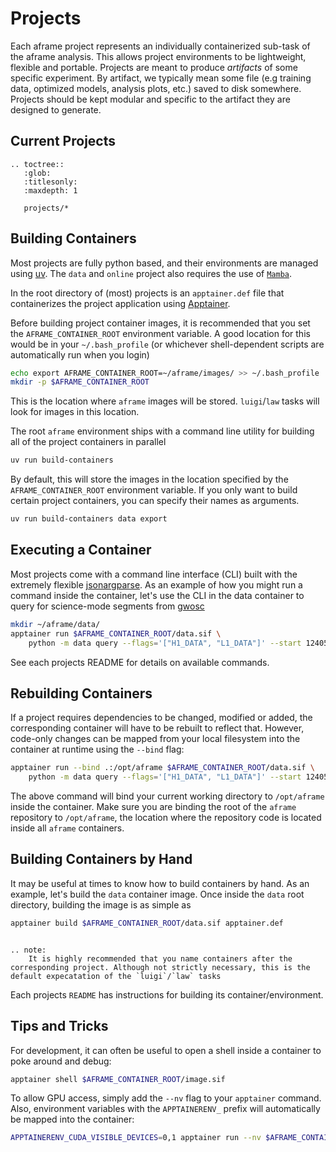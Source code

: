 Projects
========

Each aframe project represents an individually containerized sub-task of the aframe analysis. This allows project environments
to be lightweight, flexible and portable. Projects are meant to produce _artifacts_ of some specific experiment. By artifact, we typically mean some file (e.g training data, optimized models, analysis plots, etc.) saved to disk somewhere. Projects should be kept modular and specific to the artifact they are designed to generate.

## Current Projects
```{eval-rst}
.. toctree::
   :glob:
   :titlesonly:
   :maxdepth: 1
   
   projects/*
```

## Building Containers
Most projects are fully python based, and their environments are managed using [uv](https://docs.astral.sh/uv/).
The `data` and `online` project also requires the use of [`Mamba`](https://mamba.readthedocs.io/en/latest/).

In the root directory of (most) projects is an `apptainer.def` file that containerizes 
the project application using [Apptainer](https://apptainer.org/docs/user/latest/).

Before building project container images, it is recommended that you set the `AFRAME_CONTAINER_ROOT` environment variable.
A good location for this would be in your `~/.bash_profile` (or whichever shell-dependent scripts are automatically run when you login)

```bash
echo export AFRAME_CONTAINER_ROOT=~/aframe/images/ >> ~/.bash_profile
mkdir -p $AFRAME_CONTAINER_ROOT
```

This is the location where `aframe` images will be stored. `luigi`/`law` tasks will look for images in this location.

The root `aframe` environment ships with a command line utility for building all of the project containers in parallel

```bash
uv run build-containers
```
By default, this will store the images in the location specified by the `AFRAME_CONTAINER_ROOT` environment variable.
If you only want to build certain project containers, you can specify their names as arguments.

```bash
uv run build-containers data export 
```

## Executing a Container
Most projects come with a command line interface (CLI) built with the extremely flexible [jsonargparse](https://jsonargparse.readthedocs.io/en/stable/). As an example of how you might run a command inside the container, let's use the CLI in the data container to query for science-mode segments from [gwosc](https://gwosc.org/)

```bash
mkdir ~/aframe/data/
apptainer run $AFRAME_CONTAINER_ROOT/data.sif \
    python -m data query --flags='["H1_DATA", "L1_DATA"]' --start 1240579783 --end 1241443783 --output_file ~/aframe/data/segments.txt
```

See each projects README for details on available commands.

## Rebuilding Containers
If a project requires dependencies to be changed, modified or added, the corresponding container will have to be rebuilt to reflect that. 
However, code-only changes can be mapped from your local filesystem into the container at runtime using the `--bind` flag:

```bash
apptainer run --bind .:/opt/aframe $AFRAME_CONTAINER_ROOT/data.sif \
    python -m data query --flags='["H1_DATA", "L1_DATA"]' --start 1240579783 --end 1241443783 --output_file ~/aframe/data/segments.txt
```

The above command will bind your current working directory to `/opt/aframe` inside the container.
Make sure you are binding the root of the `aframe` repository to `/opt/aframe`, the location where the repository code is located inside all `aframe` containers. 


## Building Containers by Hand
It may be useful at times to know how to build containers by hand. 
As an example, let's build the `data` container image. Once inside the `data` root directory, building the image is as simple as 

```bash
apptainer build $AFRAME_CONTAINER_ROOT/data.sif apptainer.def
```

```{eval-rst}

.. note: 
    It is highly recommended that you name containers after the corresponding project. Although not strictly necessary, this is the default expecatation of the `luigi`/`law` tasks
```

Each projects `README` has instructions for building its container/environment.


## Tips and Tricks
For development, it can often be useful to open a shell inside a container to poke around and debug: 

```bash
apptainer shell $AFRAME_CONTAINER_ROOT/image.sif
```

To allow GPU access, simply add the `--nv` flag to your `apptainer` command. Also, environment variables with the `APPTAINERENV_` prefix
will automatically be mapped into the container:

```bash
APPTAINERENV_CUDA_VISIBLE_DEVICES=0,1 apptainer run --nv $AFRAME_CONTAINER_ROOT/train.sif ...
```
